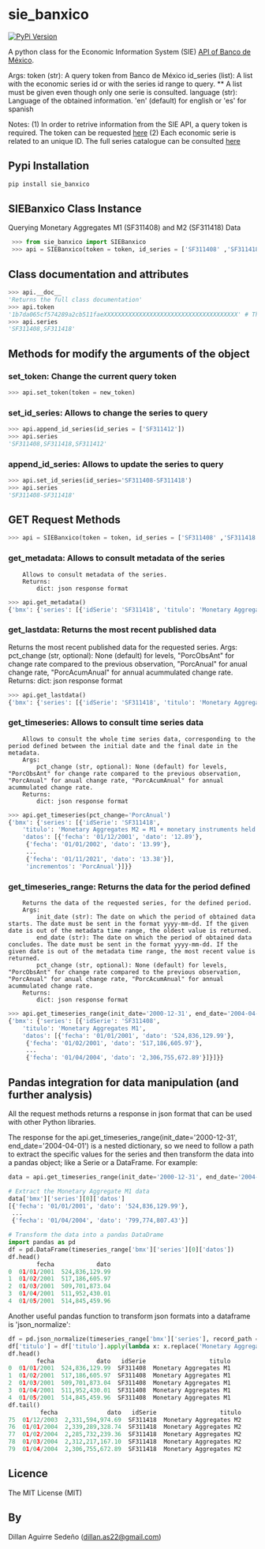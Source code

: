 # sie_banxico #

[![PyPi Version](https://img.shields.io/badge/Pypi-0.0.1-blue)](https://pypi.org/project/sie-banxico/)

A python class for the Economic Information System (SIE) [API of Banco de México](https://www.banxico.org.mx/SieAPIRest/service/v1/?locale=en).

Args:
    token (str): A query token from Banco de México
    id_series (list): A list with the economic series id or with the series id range to query.  ** A list must be given even though only one serie is consulted.
    language (str): Language of the obtained information. 'en' (default) for english or 'es' for spanish

Notes: 
    (1) In order to retrive information from the SIE API, a query token is required. The token can be requested [here](https://www.banxico.org.mx/SieAPIRest/service/v1/token)
    (2) Each economic serie is related to an unique ID. The full series catalogue can be consulted [here](https://www.banxico.org.mx/SieAPIRest/service/v1/doc/catalogoSeries) 

## Pypi Installation ##

```python
pip install sie_banxico
```

## SIEBanxico Class Instance ##

Querying Monetary Aggregates M1 (SF311408) and M2 (SF311418) Data

```python
 >>> from sie_banxico import SIEBanxico
 >>> api = SIEBanxico(token = token, id_series = ['SF311408' ,'SF311418'], language = 'en')
```

## Class documentation and attributes ##

```python
>>> api.__doc__
'Returns the full class documentation'
>>> api.token
'1b7da065cf574289a2cb511faeXXXXXXXXXXXXXXXXXXXXXXXXXXXXXXXXXXXXXX' # This is an example token
>>> api.series
'SF311408,SF311418'
```

## Methods for modify the arguments of the object ##
### set_token: Change the current query token ###

```python
>>> api.set_token(token = new_token)
```

### set_id_series: Allows to change the series to query ###

```python
>>> api.append_id_series(id_series = ['SF311412'])
>>> api.series
'SF311408,SF311418,SF311412'
```

### append_id_series: Allows to update the series to query ###

```python
>>> api.set_id_series(id_series='SF311408-SF311418')
>>> api.series
'SF311408-SF311418'
```

## GET Request Methods ##

```python
>>> api = SIEBanxico(token = token, id_series = ['SF311408' ,'SF311418']
```

### get_metadata: Allows to consult metadata of the series ###
        Allows to consult metadata of the series.
        Returns:
            dict: json response format

```python
>>> api.get_metadata()
{'bmx': {'series': [{'idSerie': 'SF311418', 'titulo': 'Monetary Aggregates M2 = M1 + monetary instruments held by residents', 'fechaInicio': '12/01/2000', 'fechaFin': '11/01/2021', 'periodicidad': 'Monthly', 'cifra': 'Stocks', 'unidad': 'Thousands of Pesos', 'versionada': False}, {'idSerie': 'SF311408', 'titulo': 'Monetary Aggregates M1', 'fechaInicio': '12/01/2000', 'fechaFin': '11/01/2021', 'periodicidad': 'Monthly', 'cifra': 'Stocks', 'unidad': 'Thousands of Pesos', 'versionada': False}]}}
```

### get_lastdata: Returns the most recent published data ###
Returns the most recent published data for the requested series.
        Args:
            pct_change (str, optional): None (default) for levels, "PorcObsAnt" for change rate compared to the previous observation, "PorcAnual" for anual change rate, "PorcAcumAnual" for annual acummulated change rate.
        Returns:
            dict: json response format

```python
>>> api.get_lastdata()
{'bmx': {'series': [{'idSerie': 'SF311418', 'titulo': 'Monetary Aggregates M2 = M1 + monetary instruments held by residents', 'datos': [{'fecha': '01/11/2021', 'dato': '11,150,071,721.09'}]}, {'idSerie': 'SF311408', 'titulo': 'Monetary Aggregates M1', 'datos': [{'fecha': '01/11/2021', 'dato': '6,105,266,291.65'}]}]}}
```

### get_timeseries: Allows to consult time series data ###
        Allows to consult the whole time series data, corresponding to the period defined between the initial date and the final date in the metadata.
        Args:
            pct_change (str, optional): None (default) for levels, "PorcObsAnt" for change rate compared to the previous observation, "PorcAnual" for anual change rate, "PorcAcumAnual" for annual acummulated change rate.
        Returns:
            dict: json response format

```python
>>> api.get_timeseries(pct_change='PorcAnual')
{'bmx': {'series': [{'idSerie': 'SF311418',
    'titulo': 'Monetary Aggregates M2 = M1 + monetary instruments held by residents',
    'datos': [{'fecha': '01/12/2001', 'dato': '12.89'},
     {'fecha': '01/01/2002', 'dato': '13.99'},
     ...
     {'fecha': '01/11/2021', 'dato': '13.38'}],
     'incrementos': 'PorcAnual'}]}}
```

### get_timeseries_range: Returns the data for the period defined ###
        Returns the data of the requested series, for the defined period.
        Args:
            init_date (str): The date on which the period of obtained data starts. The date must be sent in the format yyyy-mm-dd. If the given date is out of the metadata time range, the oldest value is returned.
            end_date (str): The date on which the period of obtained data concludes. The date must be sent in the format yyyy-mm-dd. If the given date is out of the metadata time range, the most recent value is returned.
            pct_change (str, optional): None (default) for levels, "PorcObsAnt" for change rate compared to the previous observation, "PorcAnual" for anual change rate, "PorcAcumAnual" for annual acummulated change rate.     
        Returns:
            dict: json response format

```python
>>> api.get_timeseries_range(init_date='2000-12-31', end_date='2004-04-01')
{'bmx': {'series': [{'idSerie': 'SF311408',
    'titulo': 'Monetary Aggregates M1',
    'datos': [{'fecha': '01/01/2001', 'dato': '524,836,129.99'},
     {'fecha': '01/02/2001', 'dato': '517,186,605.97'},
     ...
     {'fecha': '01/04/2004', 'dato': '2,306,755,672.89'}]}]}}
```
## Pandas integration for data manipulation (and further analysis) ##
All the request methods returns a response in json format that can be used with other Python libraries.

The response for the api.get_timeseries_range(init_date='2000-12-31', end_date='2004-04-01') is a nested dictionary, so we need to follow a path to extract the specific values for the series and then transform the data into a pandas object; like a Serie or a DataFrame. For example:

```python
data = api.get_timeseries_range(init_date='2000-12-31', end_date='2004-04-01')

# Extract the Monetary Aggregate M1 data
data['bmx']['series'][0]['datos']
[{'fecha': '01/01/2001', 'dato': '524,836,129.99'},
 ...
 {'fecha': '01/04/2004', 'dato': '799,774,807.43'}]

# Transform the data into a pandas DataDrame
import pandas as pd
df = pd.DataFrame(timeseries_range['bmx']['series'][0]['datos'])
df.head()
        fecha            dato
0  01/01/2001  524,836,129.99
1  01/02/2001  517,186,605.97
2  01/03/2001  509,701,873.04
3  01/04/2001  511,952,430.01
4  01/05/2001  514,845,459.96
```

Another useful pandas function to transform json formats into a dataframe is 'json_normalize':

```python
df = pd.json_normalize(timeseries_range['bmx']['series'], record_path = 'datos', meta = ['idSerie', 'titulo'])
df['titulo'] = df['titulo'].apply(lambda x: x.replace('Monetary Aggregates M2 = M1 + monetary instruments held by residents', 'Monetary Aggregates M2'))
df.head()
        fecha            dato   idSerie                  titulo
0  01/01/2001  524,836,129.99  SF311408  Monetary Aggregates M1
1  01/02/2001  517,186,605.97  SF311408  Monetary Aggregates M1
2  01/03/2001  509,701,873.04  SF311408  Monetary Aggregates M1
3  01/04/2001  511,952,430.01  SF311408  Monetary Aggregates M1
4  01/05/2001  514,845,459.96  SF311408  Monetary Aggregates M1
df.tail()
         fecha              dato   idSerie                  titulo
75  01/12/2003  2,331,594,974.69  SF311418  Monetary Aggregates M2
76  01/01/2004  2,339,289,328.74  SF311418  Monetary Aggregates M2
77  01/02/2004  2,285,732,239.36  SF311418  Monetary Aggregates M2
78  01/03/2004  2,312,217,167.10  SF311418  Monetary Aggregates M2
79  01/04/2004  2,306,755,672.89  SF311418  Monetary Aggregates M2
```

## Licence ##
The MIT License (MIT)

## By ##
Dillan Aguirre Sedeño
(dillan.as22@gmail.com)
